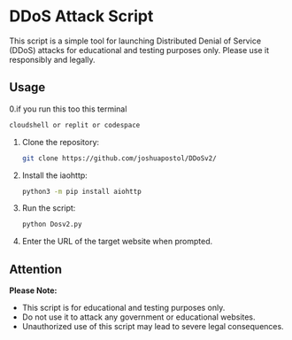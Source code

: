 # DDoS Attack Script

This script is a simple tool for launching Distributed Denial of Service (DDoS) attacks for educational and testing purposes only. Please use it responsibly and legally.

## Usage

0.if you run this too this terminal
  ```bash
  cloudshell or replit or codespace
  ```

1. Clone the repository:

    ```bash
    git clone https://github.com/joshuapostol/DDoSv2/
    ```

2. Install the iaohttp:

    ```bash
    python3 -m pip install aiohttp
    ```

3. Run the script:

    ```bash
    python Dosv2.py
    ```

4. Enter the URL of the target website when prompted.

## Attention

**Please Note:**
- This script is for educational and testing purposes only.
- Do not use it to attack any government or educational websites.
- Unauthorized use of this script may lead to severe legal consequences.
